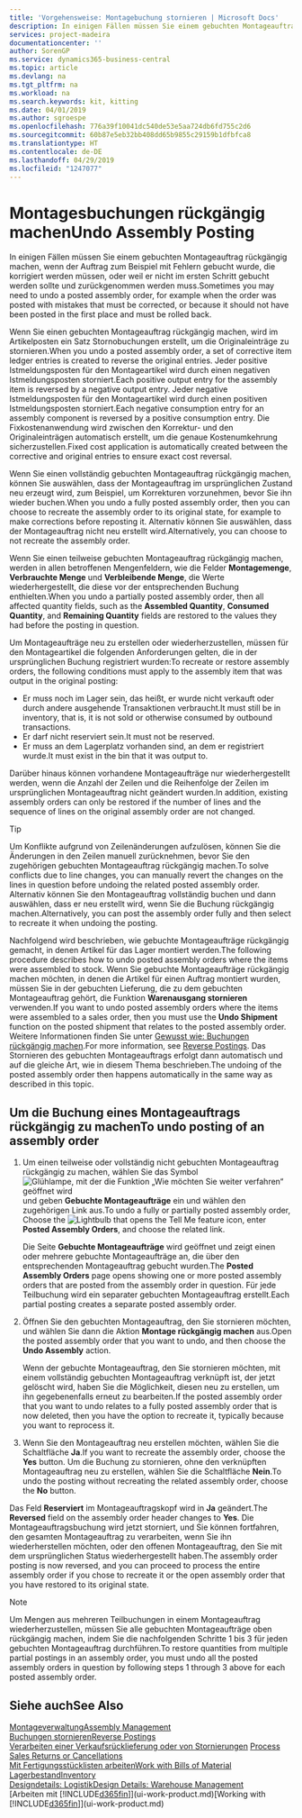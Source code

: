 ```yaml
---
title: 'Vorgehensweise: Montagebuchung stornieren | Microsoft Docs'
description: In einigen Fällen müssen Sie einem gebuchten Montageauftrag rückgängig machen, wenn der Auftrag zum Beispiel mit Fehlern gebucht wurde, die korrigiert werden müssen, oder weil er nicht im ersten Schritt gebucht werden sollte und zurückgenommen werden muss.
services: project-madeira
documentationcenter: ''
author: SorenGP
ms.service: dynamics365-business-central
ms.topic: article
ms.devlang: na
ms.tgt_pltfrm: na
ms.workload: na
ms.search.keywords: kit, kitting
ms.date: 04/01/2019
ms.author: sgroespe
ms.openlocfilehash: 776a39f10041dc540de53e5aa724db6fd755c2d6
ms.sourcegitcommit: 60b87e5eb32bb408dd65b9855c29159b1dfbfca8
ms.translationtype: HT
ms.contentlocale: de-DE
ms.lasthandoff: 04/29/2019
ms.locfileid: "1247077"
---
```

# <a name="undo-assembly-posting"></a><span data-ttu-id="88b79-103">Montagesbuchungen rückgängig machen</span><span class="sxs-lookup"><span data-stu-id="88b79-103">Undo Assembly Posting</span></span>
<span data-ttu-id="88b79-104">In einigen Fällen müssen Sie einem gebuchten Montageauftrag rückgängig machen, wenn der Auftrag zum Beispiel mit Fehlern gebucht wurde, die korrigiert werden müssen, oder weil er nicht im ersten Schritt gebucht werden sollte und zurückgenommen werden muss.</span><span class="sxs-lookup"><span data-stu-id="88b79-104">Sometimes you may need to undo a posted assembly order, for example when the order was posted with mistakes that must be corrected, or because it should not have been posted in the first place and must be rolled back.</span></span>

<span data-ttu-id="88b79-105">Wenn Sie einen gebuchten Montageauftrag rückgängig machen, wird im Artikelposten ein Satz Stornobuchungen erstellt, um die Originaleinträge zu stornieren.</span><span class="sxs-lookup"><span data-stu-id="88b79-105">When you undo a posted assembly order, a set of corrective item ledger entries is created to reverse the original entries.</span></span> <span data-ttu-id="88b79-106">Jeder positive Istmeldungsposten für den Montageartikel wird durch einen negativen Istmeldungsposten storniert.</span><span class="sxs-lookup"><span data-stu-id="88b79-106">Each positive output entry for the assembly item is reversed by a negative output entry.</span></span> <span data-ttu-id="88b79-107">Jeder negative Istmeldungsposten für den Montageartikel wird durch einen positiven Istmeldungsposten storniert.</span><span class="sxs-lookup"><span data-stu-id="88b79-107">Each negative consumption entry for an assembly component is reversed by a positive consumption entry.</span></span> <span data-ttu-id="88b79-108">Die Fixkostenanwendung wird zwischen den Korrektur- und den Originaleinträgen automatisch erstellt, um die genaue Kostenumkehrung sicherzustellen.</span><span class="sxs-lookup"><span data-stu-id="88b79-108">Fixed cost application is automatically created between the corrective and original entries to ensure exact cost reversal.</span></span>  

<span data-ttu-id="88b79-109">Wenn Sie einen vollständig gebuchten Montageauftrag rückgängig machen, können Sie auswählen, dass der Montageauftrag im ursprünglichen Zustand neu erzeugt wird, zum Beispiel, um Korrekturen vorzunehmen, bevor Sie ihn wieder buchen.</span><span class="sxs-lookup"><span data-stu-id="88b79-109">When you undo a fully posted assembly order, then you can choose to recreate the assembly order to its original state, for example to make corrections before reposting it.</span></span> <span data-ttu-id="88b79-110">Alternativ können Sie auswählen, dass der Montageauftrag nicht neu erstellt wird.</span><span class="sxs-lookup"><span data-stu-id="88b79-110">Alternatively, you can choose to not recreate the assembly order.</span></span>  

<span data-ttu-id="88b79-111">Wenn Sie einen teilweise gebuchten Montageauftrag rückgängig machen, werden in allen betroffenen Mengenfeldern, wie die Felder **Montagemenge**, **Verbrauchte Menge** und **Verbleibende Menge**, die Werte wiederhergestellt, die diese vor der entsprechenden Buchung enthielten.</span><span class="sxs-lookup"><span data-stu-id="88b79-111">When you undo a partially posted assembly order, then all affected quantity fields, such as the **Assembled Quantity**, **Consumed Quantity**, and **Remaining Quantity** fields are restored to the values they had before the posting in question.</span></span>  

<span data-ttu-id="88b79-112">Um Montageaufträge neu zu erstellen oder wiederherzustellen, müssen für den Montageartikel die folgenden Anforderungen gelten, die in der ursprünglichen Buchung registriert wurden:</span><span class="sxs-lookup"><span data-stu-id="88b79-112">To recreate or restore assembly orders, the following conditions must apply to the assembly item that was output in the original posting:</span></span>  

-   <span data-ttu-id="88b79-113">Er muss noch im Lager sein, das heißt, er wurde nicht verkauft oder durch andere ausgehende Transaktionen verbraucht.</span><span class="sxs-lookup"><span data-stu-id="88b79-113">It must still be in inventory, that is, it is not sold or otherwise consumed by outbound transactions.</span></span>  
-   <span data-ttu-id="88b79-114">Er darf nicht reserviert sein.</span><span class="sxs-lookup"><span data-stu-id="88b79-114">It must not be reserved.</span></span>  
-   <span data-ttu-id="88b79-115">Er muss an dem Lagerplatz vorhanden sind, an dem er registriert wurde.</span><span class="sxs-lookup"><span data-stu-id="88b79-115">It must exist in the bin that it was output to.</span></span>  

<span data-ttu-id="88b79-116">Darüber hinaus können vorhandene Montageaufträge nur wiederhergestellt werden, wenn die Anzahl der Zeilen und die Reihenfolge der Zeilen im ursprünglichen Montageauftrag nicht geändert wurden.</span><span class="sxs-lookup"><span data-stu-id="88b79-116">In addition, existing assembly orders can only be restored if the number of lines and the sequence of lines on the original assembly order are not changed.</span></span>  

> [!TIP]  
>  <span data-ttu-id="88b79-117">Um Konflikte aufgrund von Zeilenänderungen aufzulösen, können Sie die Änderungen in den Zeilen manuell zurücknehmen, bevor Sie den zugehörigen gebuchten Montageauftrag rückgängig machen.</span><span class="sxs-lookup"><span data-stu-id="88b79-117">To solve conflicts due to line changes, you can manually revert the changes on the lines in question before undoing the related posted assembly order.</span></span> <span data-ttu-id="88b79-118">Alternativ können Sie den Montageauftrag vollständig buchen und dann auswählen, dass er neu erstellt wird, wenn Sie die Buchung rückgängig machen.</span><span class="sxs-lookup"><span data-stu-id="88b79-118">Alternatively, you can post the assembly order fully and then select to recreate it when undoing the posting.</span></span>  

<span data-ttu-id="88b79-119">Nachfolgend wird beschrieben, wie gebuchte Montageaufträge rückgängig gemacht, in denen Artikel für das Lager montiert werden.</span><span class="sxs-lookup"><span data-stu-id="88b79-119">The following procedure describes how to undo posted assembly orders where the items were assembled to stock.</span></span> <span data-ttu-id="88b79-120">Wenn Sie gebuchte Montageaufträge rückgängig machen möchten, in denen die Artikel für einen Auftrag montiert wurden, müssen Sie in der gebuchten Lieferung, die zu dem gebuchten Montageauftrag gehört, die Funktion **Warenausgang stornieren** verwenden.</span><span class="sxs-lookup"><span data-stu-id="88b79-120">If you want to undo posted assembly orders where the items were assembled to a sales order, then you must use the **Undo Shipment** function on the posted shipment that relates to the posted assembly order.</span></span> <span data-ttu-id="88b79-121">Weitere Informationen finden Sie unter [Gewusst wie: Buchungen rückgängig machen](finance-how-reverse-journal-posting.md).</span><span class="sxs-lookup"><span data-stu-id="88b79-121">For more information, see [Reverse Postings](finance-how-reverse-journal-posting.md).</span></span> <span data-ttu-id="88b79-122">Das Stornieren des gebuchten Montageauftrags erfolgt dann automatisch und auf die gleiche Art, wie in diesem Thema beschrieben.</span><span class="sxs-lookup"><span data-stu-id="88b79-122">The undoing of the posted assembly order then happens automatically in the same way as described in this topic.</span></span>  

## <a name="to-undo-posting-of-an-assembly-order"></a><span data-ttu-id="88b79-123">Um die Buchung eines Montageauftrags rückgängig zu machen</span><span class="sxs-lookup"><span data-stu-id="88b79-123">To undo posting of an assembly order</span></span>  
1.  <span data-ttu-id="88b79-124">Um einen teilweise oder vollständig nicht gebuchten Montageauftrag rückgängig zu machen, wählen Sie das Symbol ![Glühlampe, mit der die Funktion „Wie möchten Sie weiter verfahren“ geöffnet wird](media/ui-search/search_small.png "Wie möchten Sie weiter verfahren") und geben **Gebuchte Montageaufträge** ein und wählen den zugehörigen Link aus.</span><span class="sxs-lookup"><span data-stu-id="88b79-124">To undo a fully or partially posted assembly order, Choose the ![Lightbulb that opens the Tell Me feature](media/ui-search/search_small.png "Tell me what you want to do") icon, enter **Posted Assembly Orders**, and choose the related link.</span></span>  

    <span data-ttu-id="88b79-125">Die Seite **Gebuchte Montageaufträge** wird geöffnet und zeigt einen oder mehrere gebuchte Montageaufträge an, die über den entsprechenden Montageauftrag gebucht wurden.</span><span class="sxs-lookup"><span data-stu-id="88b79-125">The **Posted Assembly Orders** page opens showing one or more posted assembly orders that are posted from the assembly order in question.</span></span> <span data-ttu-id="88b79-126">Für jede Teilbuchung wird ein separater gebuchten Montageauftrag erstellt.</span><span class="sxs-lookup"><span data-stu-id="88b79-126">Each partial posting creates a separate posted assembly order.</span></span>  
2.  <span data-ttu-id="88b79-127">Öffnen Sie den gebuchten Montageauftrag, den Sie stornieren möchten, und wählen Sie dann die Aktion **Montage rückgängig machen** aus.</span><span class="sxs-lookup"><span data-stu-id="88b79-127">Open the posted assembly order that you want to undo, and then choose the **Undo Assembly** action.</span></span>  

    <span data-ttu-id="88b79-128">Wenn der gebuchte Montageauftrag, den Sie stornieren möchten, mit einem vollständig gebuchten Montageauftrag verknüpft ist, der jetzt gelöscht wird, haben Sie die Möglichkeit, diesen neu zu erstellen, um ihn gegebenenfalls erneut zu bearbeiten.</span><span class="sxs-lookup"><span data-stu-id="88b79-128">If the posted assembly order that you want to undo relates to a fully posted assembly order that is now deleted, then you have the option to recreate it, typically because you want to reprocess it.</span></span>  
3.  <span data-ttu-id="88b79-129">Wenn Sie den Montageauftrag neu erstellen möchten, wählen Sie die Schaltfläche **Ja**.</span><span class="sxs-lookup"><span data-stu-id="88b79-129">If you want to recreate the assembly order, choose the **Yes** button.</span></span> <span data-ttu-id="88b79-130">Um die Buchung zu stornieren, ohne den verknüpften Montageauftrag neu zu erstellen, wählen Sie die Schaltfläche **Nein**.</span><span class="sxs-lookup"><span data-stu-id="88b79-130">To undo the posting without recreating the related assembly order, choose the **No** button.</span></span>  

<span data-ttu-id="88b79-131">Das Feld **Reserviert** im Montageauftragskopf wird in **Ja** geändert.</span><span class="sxs-lookup"><span data-stu-id="88b79-131">The **Reversed** field on the assembly order header changes to **Yes**.</span></span> <span data-ttu-id="88b79-132">Die Montageauftragsbuchung wird jetzt storniert, und Sie können fortfahren, den gesamten Montageauftrag zu verarbeiten, wenn Sie ihn wiederherstellen möchten, oder den offenen Montageauftrag, den Sie mit dem ursprünglichen Status wiederhergestellt haben.</span><span class="sxs-lookup"><span data-stu-id="88b79-132">The assembly order posting is now reversed, and you can proceed to process the entire assembly order if you chose to recreate it or the open assembly order that you have restored to its original state.</span></span>  

> [!NOTE]  
>  <span data-ttu-id="88b79-133">Um Mengen aus mehreren Teilbuchungen in einem Montageauftrag wiederherzustellen, müssen Sie alle gebuchten Montageaufträge oben rückgängig machen, indem Sie die nachfolgenden Schritte 1 bis 3 für jeden gebuchten Montageauftrag durchführen.</span><span class="sxs-lookup"><span data-stu-id="88b79-133">To restore quantities from multiple partial postings in an assembly order, you must undo all the posted assembly orders in question by following steps 1 through 3 above for each posted assembly order.</span></span>  

## <a name="see-also"></a><span data-ttu-id="88b79-134">Siehe auch</span><span class="sxs-lookup"><span data-stu-id="88b79-134">See Also</span></span>  
[<span data-ttu-id="88b79-135">Montageverwaltung</span><span class="sxs-lookup"><span data-stu-id="88b79-135">Assembly Management</span></span>](assembly-assemble-items.md)  
[<span data-ttu-id="88b79-136">Buchungen stornieren</span><span class="sxs-lookup"><span data-stu-id="88b79-136">Reverse Postings</span></span>](finance-how-reverse-journal-posting.md)  
<span data-ttu-id="88b79-137">[Verarbeiten einer Verkaufsrücklieferung oder von Stornierungen](sales-how-process-sales-returns-cancellations.md)  </span><span class="sxs-lookup"><span data-stu-id="88b79-137">[Process Sales Returns or Cancellations](sales-how-process-sales-returns-cancellations.md)  </span></span>  
[<span data-ttu-id="88b79-138">Mit Fertigungsstücklisten arbeiten</span><span class="sxs-lookup"><span data-stu-id="88b79-138">Work with Bills of Material</span></span>](inventory-how-work-BOMs.md)  
[<span data-ttu-id="88b79-139">Lagerbestand</span><span class="sxs-lookup"><span data-stu-id="88b79-139">Inventory</span></span>](inventory-manage-inventory.md)  
[<span data-ttu-id="88b79-140">Designdetails: Logistik</span><span class="sxs-lookup"><span data-stu-id="88b79-140">Design Details: Warehouse Management</span></span>](design-details-warehouse-management.md)  
<span data-ttu-id="88b79-141">[Arbeiten mit [!INCLUDE[d365fin](includes/d365fin_md.md)]](ui-work-product.md)</span><span class="sxs-lookup"><span data-stu-id="88b79-141">[Working with [!INCLUDE[d365fin](includes/d365fin_md.md)]](ui-work-product.md)</span></span>
